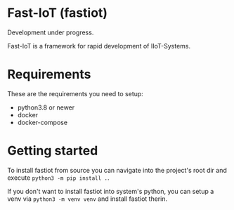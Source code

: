 Fast-IoT (fastiot)
==================

Development under progress.

Fast-IoT is a framework for rapid development of IIoT-Systems.

Requirements
============

These are the requirements you need to setup:

 * python3.8 or newer
 * docker
 * docker-compose

Getting started
===============

To install fastiot from source you can navigate into the project's root dir and execute `python3 -m pip install .`.

If you don't want to install fastiot into system's python, you can setup a venv via `python3 -m venv venv` and install fastiot therin.

